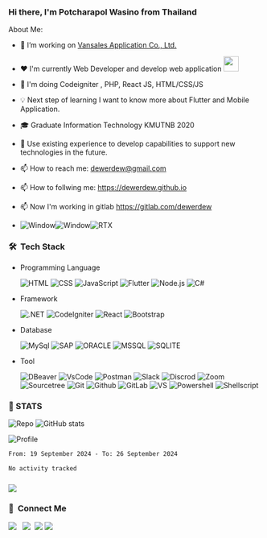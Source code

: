 <!-- ### <img src="https://raw.githubusercontent.com/sagar-viradiya/sagar-viradiya/master/resources/banner.png" width="auto"> -->
### Hi there, I'm Potcharapol Wasino from Thailand <!-- <img src="https://github.com/sciencepal/sciencepal/blob/master/assets/Hi.gif" width="29px"> -->

<!-- ### <img src="https://github.com/TheDudeThatCode/TheDudeThatCode/blob/master/Assets/Developer.gif" width="45" /> --> About Me:
 - 🔭 I’m working on [Vansales Application Co., Ltd.](https://vansalesapp.com/)
 - ❤️ I'm currently Web Developer and develop web application <img src="https://media.giphy.com/media/WUlplcMpOCEmTGBtBW/giphy.gif" width="30">
 - 🌱 I'm doing Codeigniter , PHP, React JS, HTML/CSS/JS
 - 💡 Next step of learning I want to know more about  Flutter and Mobile Application.
 - 🎓 Graduate Information Technology KMUTNB 2020 
 - 💬 Use existing experience to develop capabilities to support new technologies in the future.
 - 📫 How to reach me: dewerdew@gmail.com
 - 📫 How to follwing me: https://dewerdew.github.io

 - 📫 Now I'm working in gitlab https://gitlab.com/dewerdew
 - ![Window](https://img.shields.io/badge/Windows-0078D6?style=for-the-badge&logo=windows&logoColor=white)![Window](https://img.shields.io/badge/mac%20os-000000?style=for-the-badge&logo=apple&logoColor=white)![RTX](https://img.shields.io/badge/NVIDIA-RTX3070-76B900?style=for-the-badge&logo=nvidia&logoColor=white)&nbsp;

 
### 🛠 &nbsp;Tech Stack

 - Programming Language <br>

   ![HTML](https://img.shields.io/badge/HTML-239120?style=for-the-badge&logo=html5&logoColor=white)
   ![CSS](https://img.shields.io/badge/CSS3-1572B6?style=for-the-badge&logo=css3&logoColor=white)
   ![JavaScript](https://img.shields.io/badge/javascript-%23323330.svg?style=for-the-badge&logo=javascript&logoColor=%23F7DF1E)
   ![Flutter](https://img.shields.io/badge/PHP-2800A4.svg?style=for-the-badge&logo=PHP&logoColor=white)
   ![Node.js](https://img.shields.io/badge/Node.js-%23323330.svg?style=for-the-badge&logo=Node.js&logoColor=white)
   ![C#](https://img.shields.io/badge/C%23-239120?style=for-the-badge&logo=c-sharp&logoColor=white)
   

 - Framework <br>
 
   ![.NET](https://img.shields.io/badge/.NET-5C2D91?style=for-the-badge&logo=.net&logoColor=white)
   ![CodeIgniter](https://img.shields.io/badge/CodeIgniter-FF5722.svg?style=for-the-badge&logo=CodeIgniter&logoColor=white)
   ![React](https://img.shields.io/badge/React-0499CD.svg?style=for-the-badge&logo=React&logoColor=white)
   ![Bootstrap](https://img.shields.io/badge/Bootstrap-563D7C?style=for-the-badge&logo=bootstrap&logoColor=white)
   
 

 - Database <br>

   ![MySql](https://img.shields.io/badge/MySql-FFFFFF.svg?style=for-the-badge&logo=MySql&logoColor=blue)
   ![SAP](https://img.shields.io/badge/SAP-0FAAFF?style=for-the-badge&logo=sap&logoColor=white)
   ![ORACLE](https://img.shields.io/badge/Oracle-F80000?style=for-the-badge&logo=Oracle&logoColor=white)
   ![MSSQL](https://img.shields.io/badge/Microsoft%20SQL%20Server-CC2927?style=for-the-badge&logo=microsoft%20sql%20server&logoColor=white)
   ![SQLITE](https://img.shields.io/badge/SQLite-07405E?style=for-the-badge&logo=sqlite&logoColor=white)


 
 - Tool <br>
 
   ![DBeaver](https://img.shields.io/badge/DBeaver-00FF00.svg?style=for-the-badge&logo=DBeaver&logoColor=white)
   ![VsCode](https://img.shields.io/badge/VisualStudioCode-007ACC.svg?style=for-the-badge&logo=VisualStudioCode&logoColor=white)
   ![Postman](https://img.shields.io/badge/Postman-FF6C37.svg?style=for-the-badge&logo=Postman&logoColor=white)
   ![Slack](https://img.shields.io/badge/Slack-4A154B.svg?style=for-the-badge&logo=Slack&logoColor=white)
   ![Discrod](https://img.shields.io/badge/Discord-7289DA?style=for-the-badge&logo=discord&logoColor=white)
   ![Zoom](https://img.shields.io/badge/Zoom-2D8CFF.svg?style=for-the-badge&logo=Zoom&logoColor=white)
   ![Sourcetree](https://img.shields.io/badge/Sourcetree-0052CC?style=for-the-badge&logo=Sourcetree&logoColor=white)
   ![Git](https://img.shields.io/badge/Git-F05032.svg?style=for-the-badge&logo=Git&logoColor=ffffff)
   ![Github](https://img.shields.io/badge/Github-181717.svg?style=for-the-badge&logo=Github&logoColor=ffffff)
   ![GitLab](https://img.shields.io/badge/GitLab-DE7900.svg?style=for-the-badge&logo=GitLab&logoColor=ffffff)
   ![VS](https://img.shields.io/badge/Visual_Studio-5C2D91?style=for-the-badge&logo=visual%20studio&logoColor=white)
   ![Powershell](https://img.shields.io/badge/powershell-5391FE?style=for-the-badge&logo=powershell&logoColor=white)
   ![Shellscript](https://img.shields.io/badge/Shell_Script-121011?style=for-the-badge&logo=gnu-bash&logoColor=Green)
 

 
<!--
**Dewerdew/Dewerdew** is a ✨ _special_ ✨ repository because its `README.md` (this file) appears on your GitHub profile.
[<img align="right" width="50%" src="https://github-readme-stats-ouuan.vercel.app/api?username=ouuan&theme=dark&show_icons=true">](https://metrics.lecoq.io/ouuan#gh-dark-mode-only)
[<img align="right" width="50%" src="https://github-readme-stats-ouuan.vercel.app/api?username=ouuan&show_icons=true">](https://metrics.lecoq.io/ouuan#gh-light-mode-only)


<!-- <! --cmd-k v or ctrl-k v	Open preview to the Side
cmd-shift-v or ctrl-shift-v	Open preview-- > -->
<!-- ![Repo](https://github-profile-summary-cards.vercel.app/api/cards/repos-per-language?username=Dewerdew&theme=dracula)
![Anurag's GitHub stats](https://github-readme-stats.vercel.app/api?username=Dewerdew&show_icons=true&theme=cobalt)
![Profile](https://github-profile-summary-cards.vercel.app/api/cards/profile-details?username=Dewerdew&theme=monokai) -->

### 📝 STATS 

![Repo](http://github-profile-summary-cards.vercel.app/api/cards/repos-per-language?username=Dewerdew&theme=midnight_purple)
![GitHub stats](http://github-profile-summary-cards.vercel.app/api/cards/stats?username=Dewerdew&theme=midnight_purple)

<!-- ![Commit](http://github-profile-summary-cards.vercel.app/api/cards/most-commit-language?username=Dewerdew&theme=2077)
![Time](http://github-profile-summary-cards.vercel.app/api/cards/productive-time?username=vn7n24fzkq&theme=2077&utcOffset=7) -->

![Profile](http://github-profile-summary-cards.vercel.app/api/cards/profile-details?username=Dewerdew&theme=midnight_purple)


<!--START_SECTION:waka-->

```txt
From: 19 September 2024 - To: 26 September 2024

No activity tracked
```

<!--END_SECTION:waka-->



### ![](https://komarev.com/ghpvc/?username=Dewerdew&style=for-the-badge&label=VISITOR)
### 💬 &nbsp;Connect Me
<p>
<a href ="https://www.facebook.com/dewerdew/"><img src="https://img.shields.io/badge/Potcharapl D Wasino-F7F7F7?logo=facebook"></a> &nbsp;
<a href ="https://www.instagram.com/dewer_d_dew/"><img src="https://img.shields.io/badge/dewerdew-e4405f?logo=instagram&logoColor=f7f7f7"></a>&nbsp;
<a href ="https://gitlab.com/Dewerdew"><img src="https://img.shields.io/badge/Dewerdew-184aa8?logo=gitlab&logoColor="></a>  
 <a href ="https://dewerdew.github.io"><img src="https://img.shields.io/badge/website-blue
"></a>  
 <!--<a href ="https://Dewerdew.github.io"><img src="https://img.shields.io/badge/Website-184aa8?logo=website&logoColor="></a> &nbsp;
  -->
</p>



